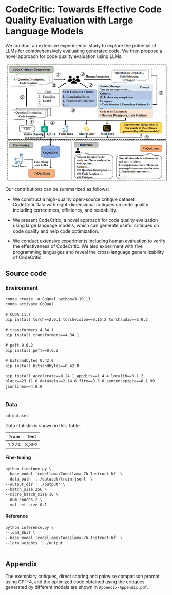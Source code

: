# CodeCritic: Towards Effective Code Quality Evaluation with Large Language Models

We conduct an extensive experimental study to explore the potential of LLMs for comprehensively evaluating generated code. We then propose a novel approach for code quality evaluation using LLMs.

![1](Figure/approach.png)

Our contributions can be summarized as follows:

* We construct a high-quality open-source critique dataset CodeCriticData with eight-dimensional critiques on code quality including correctness, efficiency, and readability.

* We present CodeCritic, a novel approach for code quality evaluation using large language models, which can generate useful critiques on code quality and help code optimization.

* We conduct extensive experiments including human evaluation to verify the effectiveness of CodeCritic. We also experiment with five programming languages and reveal the cross-language generalizability of CodeCritic.


## Source code 
### Environment
```
conda create -n CoQual python=3.10.13
conda activate CoQual

# CUDA 11.7
pip install torch==2.0.1 torchvision==0.15.2 torchaudio==2.0.2

# transformers 4.34.1
pip install transformers==4.34.1

# peft 0.6.2
pip install peft==0.6.2

# bitsandbytes 0.42.0
pip install bitsandbytes==0.42.0

pip install accelerate==0.24.1 appdirs==1.4.4 loralib==0.1.2 black==23.11.0 datasets==2.14.6 fire==0.5.0 sentencepiece==0.1.99 jsonlines==4.0.0
 
```

### Data

```
cd dataset
```

Data statistic is shown in this Table. 

| Train | Test  | 
| :------: | :----: |
|  1,274  | 8,392  | 


#### Fine-tuning


```
python finetune.py \
--base_model 'codellama/CodeLlama-7b-Instruct-hf' \
--data_path '../dataset/train.jsonl' \
--output_dir '../output' \
--batch_size 256 \
--micro_batch_size 16 \
--num_epochs 2 \
--val_set_size 0.1

```
#### Reference

```
python inference.py \
--load_8bit \
--base_model 'codellama/CodeLlama-7b-Instruct-hf' \
--lora_weights '../output'
 
```

## Appendix

The exemplary critiques, direct scoring and pairwise comparison prompt using GPT-4, and the optimized code obtained using the critiques generated by different models are shown in `Appendix/Appendix.pdf`. 

